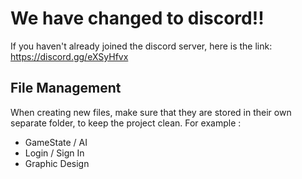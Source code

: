 # We have changed to discord!!
If you haven't already joined the discord server, here is the link:
https://discord.gg/eXSyHfvx

## File Management
When creating new files, make sure that they are stored in their own separate folder, to keep the project clean. 
For example :
- GameState / AI
- Login / Sign In
- Graphic Design 